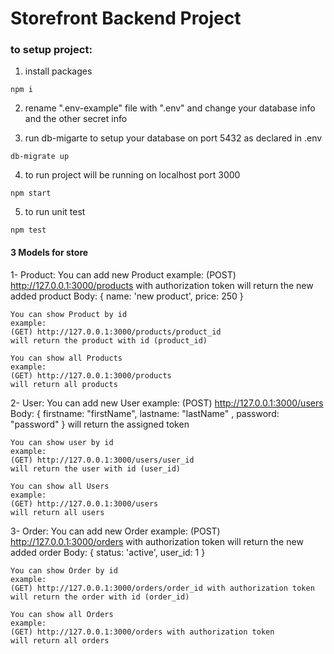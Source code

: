 # Storefront Backend Project

### to setup project:
1. install packages
 ```
 npm i 
 ```
2. rename ".env-example" file with ".env" and change your database info and the other secret info

3. run db-migarte to setup your database on port 5432 as declared in .env
 ```
db-migrate up 
 ```
4. to run project will be running on localhost port 3000
 ```
npm start 
 ```
5. to run unit test
 ```
npm test 
 ```


#### 3 Models for store 
1- Product:
    You can add new Product 
    example:
    (POST) http://127.0.0.1:3000/products with authorization token
    will return the new added product
    Body: {
      name: 'new product',
      price: 250
    }

    You can show Product by id
    example:
    (GET) http://127.0.0.1:3000/products/product_id 
    will return the product with id (product_id)

    You can show all Products
    example:
    (GET) http://127.0.0.1:3000/products
    will return all products

2- User:
    You can add new User 
    example:
    (POST) http://127.0.0.1:3000/users
    Body: {
        firstname: "firstName",
        lastname: "lastName" ,
        password: "password"
    }
    will return the assigned token

    You can show user by id
    example:
    (GET) http://127.0.0.1:3000/users/user_id 
    will return the user with id (user_id)

    You can show all Users
    example:
    (GET) http://127.0.0.1:3000/users
    will return all users

3- Order:
    You can add new Order 
    example:
    (POST) http://127.0.0.1:3000/orders with authorization token
    will return the new added order
    Body: {
      status: 'active',
      user_id: 1
    }

    You can show Order by id
    example:
    (GET) http://127.0.0.1:3000/orders/order_id with authorization token
    will return the order with id (order_id)

    You can show all Orders
    example:
    (GET) http://127.0.0.1:3000/orders with authorization token
    will return all orders